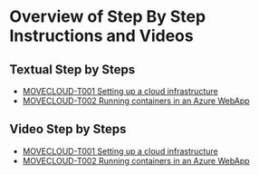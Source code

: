 # Overview of Step By Step Instructions and Videos

## Textual Step by Steps
* [MOVECLOUD-T001 Setting up a cloud infrastructure](MOVECLOUD-T001-SBS.md)
* [MOVECLOUD-T002 Running containers in an Azure WebApp](MOVECLOUD-T002-SBS.md)

## Video Step by Steps
* [MOVECLOUD-T001 Setting up a cloud infrastructure](https://youtu.be/4Ikw1k4Wovo)
* [MOVECLOUD-T002 Running containers in an Azure WebApp](https://youtu.be/6nMlxXN4EFs)

